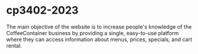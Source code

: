# cp3402-2023
The main objective of the website is to increase people's knowledge of the CoffeeContainer business by providing a single, easy-to-use platform where they can access information about menus, prices, specials, and cart rental.
